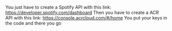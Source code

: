 You just have to create a Spotify API with this link: https://developer.spotify.com/dashboard
Then you have to create a ACR API with this link: https://console.acrcloud.com/#/home
You put your keys in the code and there you go
